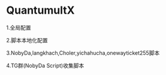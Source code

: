 # QuantumultX
1.全局配置 


2.脚本本地化配置

3.NobyDa,langkhach,Choler,yichahucha,onewayticket255脚本

4.TG群(NobyDa Script)收集脚本

